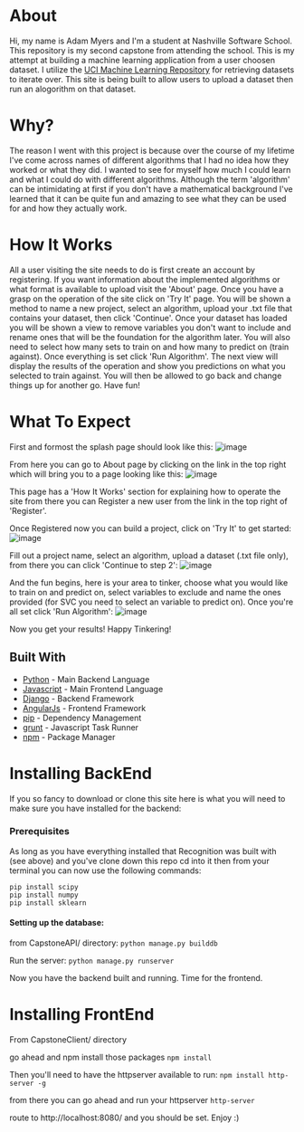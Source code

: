 # About
   Hi, my name is Adam Myers and I'm a student at Nashville Software School.
This repository is my second capstone from attending the school. This is my attempt at building a machine learning application from a user choosen dataset. I utilize the [UCI Machine Learning Repository](https://archive.ics.uci.edu/ml/datasets.html) for retrieving datasets to iterate over. This site is being built to allow users to upload a dataset then run an alogorithm on that dataset.

# Why?
   The reason I went with this project is because over the course of my 
lifetime I've come across names of different algorithms that I had no idea how they worked or what they did. I wanted to see for myself how much I could learn and what I could do with different algorithms. Although the term 'algorithm' can be intimidating at first if you don't have a mathematical background I've learned that it can be quite fun and amazing to see what they can be used for and how they actually work.

# How It Works
   All a user visiting the site needs to do is first create an account by
registering. If you want information about the implemented algorithms or what format is available to upload visit the 'About' page. Once you have a grasp on the operation of the site click on 'Try It' page. You will be shown a method to name a new project, select an algorithm, upload your .txt file that contains your dataset, then click 'Continue'. Once your dataset has loaded you will be shown a view to remove variables you don't want to include and rename ones that will be the foundation for the algorithm later. You will also need to select how many sets to train on and how many to predict on (train against). Once everything is set click 'Run Algorithm'. The next view will display the results of the operation and show you predictions on what you selected to train against. You will then be allowed to go back and change things up for another go. Have fun!

# What To Expect
   First and formost the splash page should look like this:
![image](https://user-images.githubusercontent.com/24867879/27454642-3b6abfcc-5760-11e7-9e88-725178a2576b.png)

   From here you can go to About page by clicking on the link in the top right which will bring you to a page looking like this:
![image](https://user-images.githubusercontent.com/24867879/27454685-656db3ce-5760-11e7-85a4-fbaaee073e56.png)

   This page has a 'How It Works' section for explaining how to operate the site from there you can Register a new user from the link in the top right of 'Register'.

   Once Registered now you can build a project, click on 'Try It' to get started:
![image](https://user-images.githubusercontent.com/24867879/27454809-def7c248-5760-11e7-86f9-9eccd976a826.png)

   Fill out a project name, select an algorithm, upload a dataset (.txt file only), from there you can click 'Continue to step 2':
![image](https://user-images.githubusercontent.com/24867879/27454875-0edb8a76-5761-11e7-987e-8c7bcaa2511f.png)

   And the fun begins, here is your area to tinker, choose what you would like to train on and predict on, select variables to exclude and name the ones provided (for SVC you need to select an variable to predict on). Once you're all set click 'Run Algorithm':
![image](https://user-images.githubusercontent.com/24867879/27454951-548015f6-5761-11e7-9edb-9104549f243a.png)

   Now you get your results! Happy Tinkering!

## Built With

* [Python](http://www.dropwizard.io/1.0.2/docs/) - Main Backend Language
* [Javascript](https://www.javascript.com/) - Main Frontend Language
* [Django](http://www.dropwizard.io/1.0.2/docs/) - Backend Framework
* [AngularJs](https://angularjs.org/) - Frontend Framework
* [pip](https://maven.apache.org/) - Dependency Management
* [grunt](https://gruntjs.com/) - Javascript Task Runner
* [npm](https://www.npmjs.com/) - Package Manager

# Installing BackEnd
   If you so fancy to download or clone this site here is what you will need 
to make sure you have installed for the backend:

### Prerequisites
As long as you have everything installed that Recognition was built with (see above) and you've clone down this repo cd into it then from your terminal you can now use the following commands:
```
pip install scipy
pip install numpy
pip install sklearn
```

#### Setting up the database:
from CapstoneAPI/ directory:
```python manage.py builddb ```

Run the server:
```python manage.py runserver```

Now you have the backend built and running. Time for the frontend.

# Installing FrontEnd
From CapstoneClient/ directory

go ahead and npm install those packages
```npm install```

Then you'll need to have the httpserver available to run:
```npm install http-server -g```

from there you can go ahead and run your httpserver
```http-server```

route to http://localhost:8080/ and you should be set. Enjoy :)





